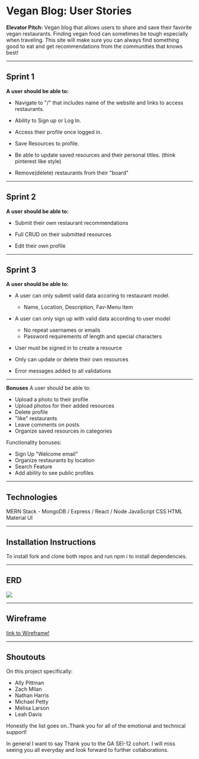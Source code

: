 # Vegan Blog: User Stories

**Elevator Pitch:** Vegan blog that allows users to share and save their favorite vegan restaurants. Finding vegan food can sometimes be tough especially when traveling. This site will make sure you can always find something good to eat and get recommendations from the communities that knows best! 

---

## Sprint 1

**A user should be able to:**

- Navigate to "/" that includes name of the website and links to access restaurants. 

- Ability to Sign up or Log In.

- Access their profile once logged in.

- Save Resources to profile.

- Be able to update saved resources and their personal titles. (think pinterest like style)

- Remove(delete) restaurants from their "board"

---

## Sprint 2

**A user should be able to:**

- Submit their own restaurant recommendations

- Full CRUD on their submitted resources

- Edit their own profile 

---

## Sprint 3

**A user should be able to:**

- A user can only submit valid data accoring to restaurant model. 
    - Name, Location, Description, Fav-Menu Item

- A user can only sign up with valid data according to user model 
    - No repeat usernames or emails 
    - Password requirements of length and special characters

- User must be signed in to create a resource 

- Only can update or delete their own resources

- Error messages added to all validations 

---

**Bonuses**
A user should be able to:

- Upload a photo to their profile
- Upload photos for their added resources
- Delete profile
- "like" restaurants 
- Leave comments on posts
- Organize saved resources in categories

Functionality bonuses:
- Sign Up "Welcome email"
- Organize restaurants by location
- Search Feature 
- Add ability to see public profiles

---

## Technologies 

MERN Stack - MongoDB / Express / React / Node
JavaScript
CSS
HTML
Material UI

--- 

## Installation Instructions

To install fork and clone both repos and run npm i to install dependencies. 

---
## ERD

<img src="./images/ERD.jpeg">

---

## Wireframe

[link to Wireframe!](https://xd.adobe.com/view/f2720b67-1a09-4f80-9857-fb73202b8620-a721/)

---

## Shoutouts
On this project specifically: 
- Ally Pittman 
- Zach Milan
- Nathan Harris
- Michael Petty 
- Melisa Larson
- Leah Davis

Honestly the list goes on..Thank you for all of the emotional and technical support!

In general I want to say Thank you to the GA SEI-12 cohort. 
I will miss seeing you all everyday and look forward to further collaborations. 